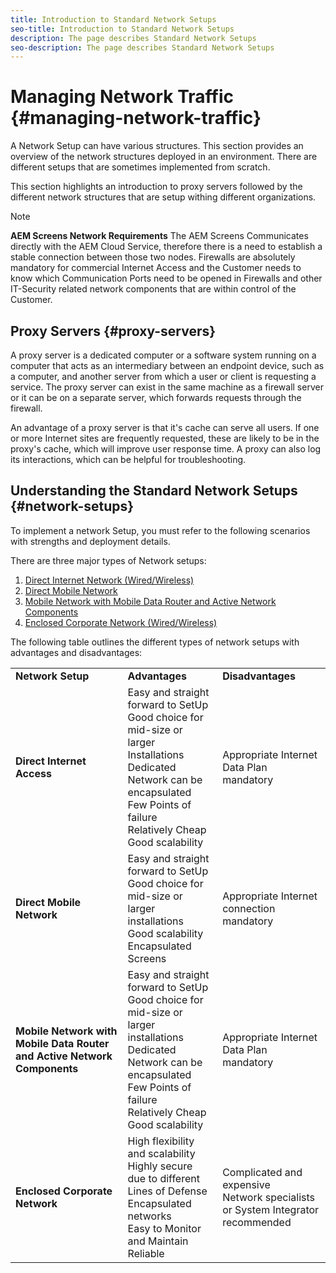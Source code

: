 ```yaml
---
title: Introduction to Standard Network Setups
seo-title: Introduction to Standard Network Setups
description: The page describes Standard Network Setups
seo-description: The page describes Standard Network Setups
---
```


# Managing Network Traffic {#managing-network-traffic}

A Network Setup can have various structures. This section provides an overview of the network structures deployed in an environment. There are different setups that are sometimes implemented from scratch.

This section highlights an introduction to proxy servers followed by the different network structures that are setup withing different organizations. 

>[!NOTE]
>**AEM Screens Network Requirements**
>The AEM Screens Communicates directly with the AEM Cloud Service, therefore there is a need to establish a stable connection between those two nodes. Firewalls are absolutely mandatory for commercial Internet Access and the Customer needs to know which Communication Ports need to be opened in Firewalls and other IT-Security related network components that are within control of the Customer.

## Proxy Servers {#proxy-servers}

A proxy server is a dedicated computer or a software system running on a computer that acts as an intermediary between an endpoint device, such as a computer, and another server from which a user or client is requesting a service. The proxy server can exist in the same machine as a firewall server or it can be on a separate server, which forwards requests through the firewall.

An advantage of a proxy server is that it's cache can serve all users. If one or more Internet sites are frequently requested, these are likely to be in the proxy's cache, which will improve user response time. A proxy can also log its interactions, which can be helpful for troubleshooting.

## Understanding the Standard Network Setups {#network-setups}

To implement a network Setup, you must refer to the following scenarios with strengths and deployment details. 

There are three major types of Network setups:

1. [Direct Internet Network (Wired/Wireless)](/help/using/direct-internet-network.md)
1. [Direct Mobile Network](/help/using/mobile-network.md)
1. [Mobile Network with Mobile Data Router and Active Network Components](/help/using/mobile-network-router.md)
1. [Enclosed Corporate Network (Wired/Wireless)](/help/using/enclosed-corporate-network.md)

The following table outlines the different types of network setups with advantages and disadvantages:

<table>
 <tbody>
  <tr>
   <td><strong>Network Setup</strong></td>
   <td><strong>Advantages</strong></td>
   <td><strong>Disadvantages</strong></td>
  </tr>
  <tr>
   <td><strong>Direct Internet Access</strong></td>
   <td>Easy and straight forward to SetUp
<br>Good choice for mid-size or larger Installations
<br>Dedicated Network can be encapsulated
<br>Few Points of failure
<br>Relatively Cheap
<br>Good scalability</td>
   <td>Appropriate Internet Data Plan mandatory</td>
  </tr>
    <tr>
   <td><strong>Direct Mobile Network</strong></td>
   <td>Easy and straight forward to SetUp
<br>Good choice for mid-size or larger installations
<br>Good scalability
<br>Encapsulated Screens
</td>
   <td>Appropriate Internet connection mandatory</td>
  </tr>
    <tr>
<tr>
   <td><strong>Mobile Network with Mobile Data Router and Active Network Components</strong></td>
   <td>Easy and straight forward to SetUp
<br>Good choice for mid-size or larger installations
<br>Dedicated Network can be encapsulated
<br>Few Points of failure
<br>Relatively Cheap
<br>Good scalability</br></td>
   <td>Appropriate Internet Data Plan mandatory</td>
  </tr>
    <tr>

   <td><strong>Enclosed Corporate Network</strong></td>
   <td>High flexibility and scalability
<br>Highly secure due to different Lines of Defense
<br>Encapsulated networks
<br>Easy to Monitor and Maintain
<br>Reliable</td>
   <td>Complicated and expensive
<br>Network specialists or System Integrator recommended</td>
  </tr>
  </tr>
 </tbody>
</table>


